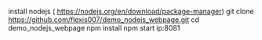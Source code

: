 install nodejs ( https://nodejs.org/en/download/package-manager)
git clone https://github.com/flexis007/demo_nodejs_webpage.git
cd demo_nodejs_webpage
npm install
npm start
ip:8081

